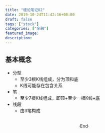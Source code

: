 ```yaml
---
title: "缠论笔记02"
date: 2019-10-24T11:42:16+08:00
draft: false
tags: ["stock"]
categories: ["金融"]
featured_image: 
description: 
---
```


## 基本概念

- 分型
  - 至少3根K线组成，分为顶和底
  - K线可能存在包含关系
- 笔
  - 至少7根K线组成，即顶+至少一根K线+底
- 线段
  - 由3笔构成

<br>

<center>  ·End·  </center>